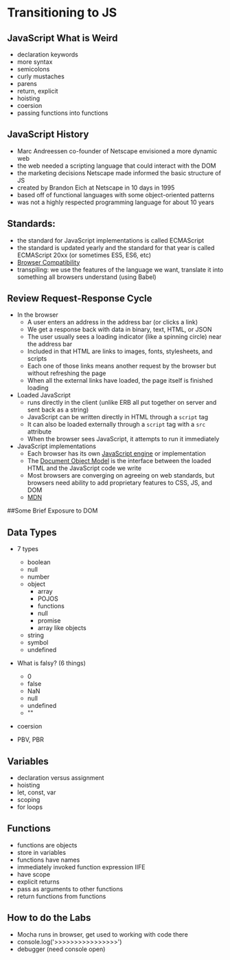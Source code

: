 # Transitioning to JS

## JavaScript What is Weird
- declaration keywords
- more syntax
- semicolons
- curly mustaches
- parens
- return, explicit
- hoisting
- coersion
- passing functions into functions


## JavaScript History
  - Marc Andreessen co-founder of Netscape envisioned a more dynamic web
  - the web needed a scripting language that could interact with the DOM
  - the marketing decisions Netscape made informed the basic structure of JS
  - created by Brandon Eich at Netscape in 10 days in 1995
  - based off of functional languages with some object-oriented patterns
  - was not a highly respected programming language for about 10 years
## Standards:
  - the standard for JavaScript implementations is called ECMAScript
  - the standard is updated yearly and the standard for that year is called ECMAScript 20xx (or sometimes ES5, ES6, etc)
  - [Browser Compatibility](https://kangax.github.io/compat-table/es6/)
  - transpiling: we use the features of the language we want, translate it into something all browsers understand (using Babel)


## Review Request-Response Cycle
- In the browser
  - A user enters an address in the address bar (or clicks a link)
  - We get a response back with data in binary, text, HTML, or JSON
  - The user usually sees a loading indicator (like a spinning circle) near the address bar
  - Included in that HTML are links to images, fonts, stylesheets, and scripts
  - Each one of those links means another request by the browser but without refreshing the page
  - When all the external links have loaded, the page itself is finished loading
- Loaded JavaScript
  - runs directly in the client (unlike ERB all put together on server and sent back as a string)
  - JavaScript can be written directly in HTML through a `script` tag
  - It can also be loaded externally through a `script` tag with a `src` attribute
  - When the browser sees JavaScript, it attempts to run it immediately
- JavaScript implementations
  - Each browser has its own [JavaScript engine](http://en.wikipedia.org/wiki/JavaScript_engine) or implementation
  - The [Document Object Model](https://en.wikipedia.org/wiki/Document_Object_Model) is the interface between the loaded HTML and the JavaScript code we write
  - Most browsers are converging on agreeing on web standards, but browsers need ability to add proprietary features to CSS, JS, and DOM
  - [MDN](https://developer.mozilla.org/en-US/)

##Some Brief Exposure to DOM

## Data Types
  - 7 types
	- boolean
	- null
	- number
	- object 
		+ array
		+ POJOS
		+ functions
		+ null
		+ promise
		+ array like objects
	- string
	- symbol
	- undefined

  - What is falsy? (6 things)
  	+ 0
  	+ false
  	+ NaN
  	+ null
  	+ undefined
  	+ ""

  - coersion
  - PBV, PBR

## Variables
  - declaration versus assignment
  - hoisting
  - let, const, var
  - scoping
  - for loops

## Functions
 - functions are objects
 - store in variables
 - functions have names
 - immediately invoked function expression IIFE
 - have scope
 - explicit returns
 - pass as arguments to other functions
 - return functions from functions


## How to do the Labs
- Mocha runs in browser, get used to working with code there
- console.log('>>>>>>>>>>>>>>>>')
- debugger (need console open)
